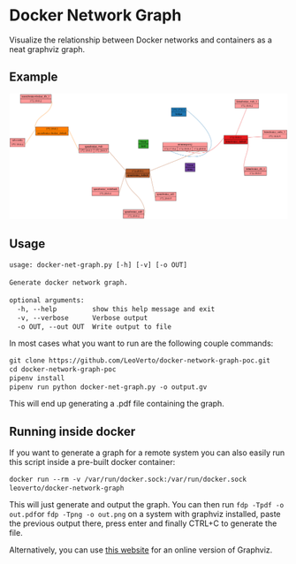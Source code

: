 # Docker Network Graph

Visualize the relationship between Docker networks and containers
as a neat graphviz graph.


## Example
![example graph](example.png)

## Usage
    usage: docker-net-graph.py [-h] [-v] [-o OUT]

    Generate docker network graph.
    
    optional arguments:
      -h, --help         show this help message and exit
      -v, --verbose      Verbose output
      -o OUT, --out OUT  Write output to file

In most cases what you want to run are the following couple commands:

    git clone https://github.com/LeoVerto/docker-network-graph-poc.git
    cd docker-network-graph-poc
    pipenv install
    pipenv run python docker-net-graph.py -o output.gv

This will end up generating a .pdf file containing the graph.

## Running inside docker
If you want to generate a graph for a remote system you can also easily
run this script inside a pre-built docker container:
    
    docker run --rm -v /var/run/docker.sock:/var/run/docker.sock leoverto/docker-network-graph

This will just generate and output the graph. You can then run
`fdp -Tpdf -o out.pdf`or `fdp -Tpng -o out.png` on a system with
graphviz installed, paste the previous output there, press enter
and finally CTRL+C to generate the file.

Alternatively, you can use [this website](http://www.webgraphviz.com) for an online version of Graphviz.
